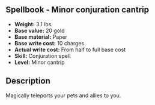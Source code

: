 ## Spellbook - Minor conjuration cantrip

- **Weight:** 3.1 lbs
- **Base value:** 20 gold
- **Base material:** Paper
- **Base write cost:** 10 charges
- **Actual write cost:** From half to full base cost
- **Skill:** Conjuration spell
- **Level:** Minor cantrip

## Description

Magically teleports your pets and allies to you.
